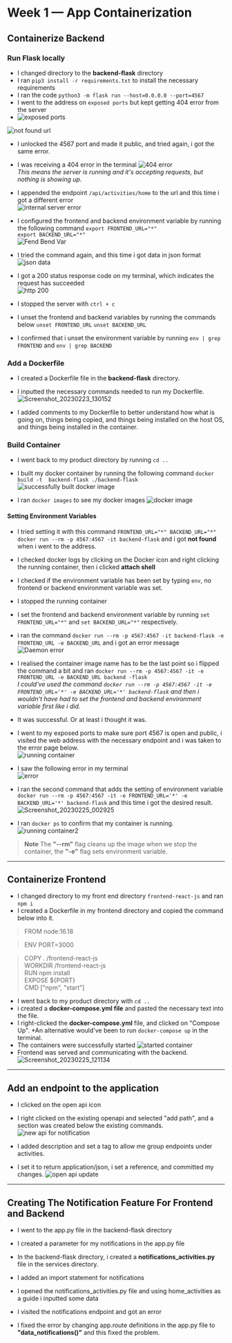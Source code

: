 # Week 1 — App Containerization 

## Containerize Backend  

### Run Flask locally
- I changed directory to the **backend-flask** directory
- I ran `pip3 install -r requirements.txt` to install the necessary requirements
- I ran the code `python3 -m flask run --host=0.0.0.0 --port=4567` 
- I went to the address on `exposed ports` but kept getting 404 error from the server 
- ![exposed ports](https://user-images.githubusercontent.com/105195327/221190009-690bfd01-9f57-44bd-a774-949fcc176f4a.png)  

![not found url](https://user-images.githubusercontent.com/105195327/221189534-19281e49-4311-4695-b0f2-cae97a3ca286.png)  

- I unlocked the 4567 port and made it public, and tried again, i got the same error. 

- I was receiving a 404 error in the terminal
![404 error](https://user-images.githubusercontent.com/105195327/221190502-f32e218b-1490-48ce-abd5-22516ecbf105.png)  
*This means the server is running and it's accepting requests, but nothing is showing up*.   

- I appended the endpoint `/api/activities/home` to the url and this time i got a different error   
![internal server error](https://user-images.githubusercontent.com/105195327/221190136-ee1b6d0a-1981-4d52-bc0e-8a3ee38f5800.png)  

- I configured the frontend and backend environment variable by running the following command 
`export FRONTEND_URL="*"`  
`export BACKEND_URL="*"`  
![Fend Bend Var](https://user-images.githubusercontent.com/105195327/221193448-aa861acb-543a-4484-839c-1c93ab593c14.png)

- I tried the command again, and this time i got data in json format  
![json data](https://user-images.githubusercontent.com/105195327/221193492-e0bee396-3042-4fe4-b950-8d60f48d3ae2.png)

- I got a 200 status response code on my terminal, which indicates the request has succeeded  
![http 200](https://user-images.githubusercontent.com/105195327/221193529-5474a0f8-c781-432c-829d-698c55a8e1de.png)

- I stopped the server with `ctrl + c`  
- I unset the frontend and backend variables by running the commands below 
`unset FRONTEND_URL`
`unset BACKEND_URL`  
- I confirmed that i unset the environment variable by running `env | grep FRONTEND` and `env | grep BACKEND` 

### Add a Dockerfile
- I created a Dockerfile file in the **backend-flask** directory. 
- I inputted the necessary commands needed to run my Dockerfile.  
![Screenshot_20230223_130152](https://user-images.githubusercontent.com/105195327/220917090-cbbccaf3-76b8-49ae-807b-554eda20b384.png)

- I added comments to my Dockerfile to better understand how what is going on, things being copied, and things being installed on the host OS, and things being installed in the container.  

### Build Container 
- I went back to my product directory by running `cd ..` 
- I built my docker container by running the following command 
`docker build -t  backend-flask ./backend-flask`  
![successfully built docker image](https://user-images.githubusercontent.com/105195327/221204548-c60b937c-8ced-4ed0-8e21-bb4431d3fde9.png)

- I ran `docker images` to see my docker images
![docker image](https://user-images.githubusercontent.com/105195327/221204637-e07381cd-4392-46ca-8e23-9cff5c8bd127.png)

#### Setting Environment Variables
- I tried setting it with this command `FRONTEND_URL="*" BACKEND_URL="*" docker run --rm -p 4567:4567 -it backend-flask` and i got **not found** when i went to the address. 
- I checked docker logs by clicking on the Docker icon and right clicking the running container, then i clicked **attach shell**  
- I checked if the environment variable has been set by typing `env`, no frontend or backend environment variable was set.  
- I stopped the running container  
- I set the frontend and backend environment variable by running `set FRONTEND_URL="*"` and `set BACKEND_URL="*"` respectively.  
- i ran the command `docker run --rm -p 4567:4567 -it backend-flask -e FRONTEND_URL -e BACKEND_URL` and i got an error message 
![Daemon error](https://user-images.githubusercontent.com/105195327/221319475-ea838168-e202-4713-94f6-c2d45e9a4a0a.png)  

- I realised the container image name has to be the last point so i flipped the command a bit and ran `docker run --rm -p 4567:4567 -it -e FRONTEND_URL -e BACKEND_URL backend -flask`  
*I could've used the command `docker run --rm -p 4567:4567 -it -e FRONTEND_URL='*' -e BACKEND_URL='*' backend-flask` and then i wouldn't have had to set the frontend and backend environment variable first like i did.*  
- It was successful. Or at least i thought it was.   
- I went to my exposed ports to make sure port 4567 is open and public, i visited the web address with the necessary endpoint and i was taken to the error page below.  
![running container](https://user-images.githubusercontent.com/105195327/221319497-9a93f95e-832f-4b04-a408-4417f2a1a7de.png)  
- I saw the following error in my terminal  
![error](https://user-images.githubusercontent.com/105195327/221320653-a6a522b7-aa1f-4ce9-ac0e-d7be19e2e0f9.png)  

- I ran the second command that adds the setting of environment variable `docker run --rm -p 4567:4567 -it -e FRONTEND_URL='*' -e BACKEND_URL='*' backend-flask` and this time i got the desired result.  
![Screenshot_20230225_002925](https://user-images.githubusercontent.com/105195327/221320692-d1be8aec-c9ef-44b8-8265-4fca04a84d77.png)  
- I ran `docker ps` to confirm that my container is running. 
![running container2](https://user-images.githubusercontent.com/105195327/221321915-dc80aa3e-a469-467d-83c8-ae3b3e812a7c.png)  

> **Note** The **"--rm"** flag cleans up the image when we stop the container, the **"-e"** flag sets environment variable. 
---
## Containerize Frontend
- I changed directory to my front end directory `frontend-react-js` and ran `npm i`
- I created a Dockerfile in my frontend directory and copied the command below into it.  

> FROM node:16.18

> ENV PORT=3000  

> COPY . /frontend-react-js  
> WORKDIR /frontend-react-js  
> RUN npm install  
> EXPOSE ${PORT}  
> CMD ["npm", "start"]  

- I went back to my product directory with `cd ..`  
- i created a **docker-compose.yml file** and pasted the necessary text into the file.  
- I right-clicked the **docker-compose.yml** file, and clicked on "Compose Up". *An alternative would've been to run `docker-compose up` in the terminal.  
- The containers were successfully started 
![started container](https://user-images.githubusercontent.com/105195327/221348897-ce7b6f18-4ae2-4e39-a0c5-42a610384c59.png)  
- Frontend was served and communicating with the backend.  
![Screenshot_20230225_121134](https://user-images.githubusercontent.com/105195327/221354628-f6011cd5-f325-4b73-9c8a-5a25b1c8dbb7.png)

---
## Add an endpoint to the application
- I clicked on the open api icon 
- I right clicked on the existing openapi and selected "add path", and a section was created below the existing commands.  
![new api for notification](https://user-images.githubusercontent.com/105195327/221354669-5db9a557-27dc-440b-901f-d1115f0d035f.png)  

- I added description and set a tag to allow me group endpoints under activities.  
- I set it to return application/json, i set a reference, and committed my changes. 
![open api update](https://user-images.githubusercontent.com/105195327/221354693-7d20273c-8a86-4318-8b53-0d4e37a83011.png)  

---
## Creating The Notification Feature For Frontend and Backend
- I went to the app.py file in the backend-flask directory  
- I created a parameter for my notifications in the app.py file  

- In the backend-flask directory, i created a **notifications_activities.py** file in the services directory. 
- I added an import statement for notifications  
- I opened the notifications_activities.py file and using home_activities as a guide i inputted some data  

- I visited the notifications endpoint and got an error 

- I fixed the error by changing app.route definitions in the app.py file to **"data_notifications()"** and this fixed the problem.  



